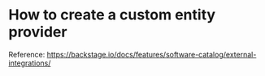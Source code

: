# How to create a custom entity provider
Reference: https://backstage.io/docs/features/software-catalog/external-integrations/